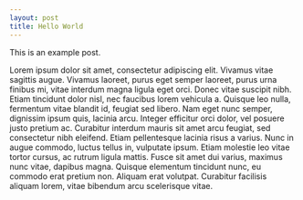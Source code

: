 ```yaml
---
layout: post
title: Hello World
---
```


This is an example post. 

Lorem ipsum dolor sit amet, consectetur adipiscing elit. Vivamus vitae sagittis augue. Vivamus laoreet, purus eget semper laoreet, purus urna finibus mi, vitae interdum magna ligula eget orci. Donec vitae suscipit nibh. Etiam tincidunt dolor nisl, nec faucibus lorem vehicula a. Quisque leo nulla, fermentum vitae blandit id, feugiat sed libero. Nam eget nunc semper, dignissim ipsum quis, lacinia arcu. Integer efficitur orci dolor, vel posuere justo pretium ac. Curabitur interdum mauris sit amet arcu feugiat, sed consectetur nibh eleifend. Etiam pellentesque lacinia risus a varius. Nunc in augue commodo, luctus tellus in, vulputate ipsum. Etiam molestie leo vitae tortor cursus, ac rutrum ligula mattis. Fusce sit amet dui varius, maximus nunc vitae, dapibus magna. Quisque elementum tincidunt nunc, eu commodo erat pretium non. Aliquam erat volutpat. Curabitur facilisis aliquam lorem, vitae bibendum arcu scelerisque vitae.